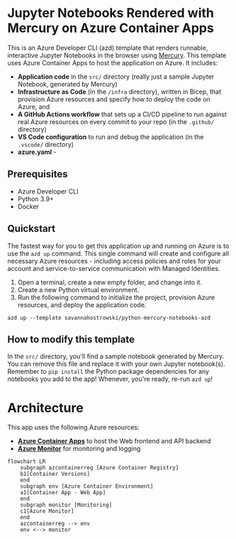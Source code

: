 # Jupyter Notebooks Rendered with Mercury on Azure Container Apps

This is an Azure Developer CLI (azd) template that renders runnable, interactive Jupyter Notebooks in the browser using [Mercury](https://github.com/mljar/mercury). This template uses Azure Container Apps to host the application on Azure. It includes:
- **Application code** in the `src/` directory (really just a sample Jupyter Notebook, generated by Mercury)
- **Infrastructure as Code** (in the `/infra` directory), written in Bicep, that provision Azure resources and specify how to deploy the code on Azure, and
- **A GitHub Actions workflow** that sets up a CI/CD pipeline to run against real Azure resources on every commit to your repo (in the `.github/` directory)
- **VS Code configuration** to run and debug the application (in the `.vscode/` directory)
- **azure.yaml** - 

## Prerequisites
- Azure Developer CLI
- Python 3.9+
- Docker

## Quickstart

The fastest way for you to get this application up and running on Azure is to use the `azd up` command. This single command will create and configure all necessary Azure resources - including access policies and roles for your account and service-to-service communication with Managed Identities.

1. Open a terminal, create a new empty folder, and change into it.
2. Create a new Python virtual environment.
3. Run the following command to initialize the project, provision Azure resources, and deploy the application code.

```
azd up --template savannahostrowski/python-mercury-notebooks-azd
```

## How to modify this template
In the `src/` directory, you'll find a sample notebook generated by Mercury. You can remove this file and replace it with your own Jupyter notebook(s). Remember to `pip install` the Python package dependencies for any notebooks you add to the app! Whenever, you're ready, re-run `azd up`!

# Architecture
This app uses the following Azure resources:

- [**Azure Container Apps**](https://docs.microsoft.com/azure/container-apps/) to host the Web frontend and API backend
- [**Azure Monitor**](https://docs.microsoft.com/azure/azure-monitor/) for monitoring and logging

```mermaid
flowchart LR
    subgraph azcontainerreg [Azure Container Registry]
    b1[Container Versions]
    end
    subgraph env [Azure Container Environment]
    a1[Container App - Web App]
    end
    subgraph monitor [Monitoring]
    c1[Azure Monitor]
    end
    azcontainerreg --> env
    env <--> monitor
```